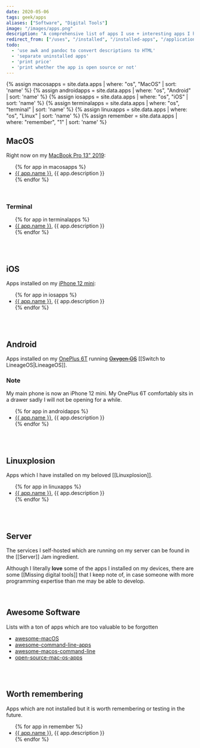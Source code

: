```yaml
---
date: 2020-05-06
tags: geek/apps
aliases: ["Software", "Digital Tools"]
image: "/images/apps.png"
description: "A comprehensive list of apps I use + interesting apps I have to keep record of."
redirect_from: ["/uses", "/installed", "/installed-apps", "/applications", "/applicazioni", "/programs", "/programmi", "/software", "/ios-apps", "/iphone", "/iphone-apps", "/ios", "/macos-apps", "/mac-apps", "/macos", "/macbook", "/macbook-pro", "/macbookpro", "/tommis-mac", "/tommis-macbook", "/tommis-macbook-pro", "/tommismacbookpro"]
todo:
  - 'use awk and pandoc to convert descriptions to HTML'
  - 'separate uninstalled apps'
  - 'print price'
  - 'print whether the app is open source or not'
---
```

{% assign macosapps = site.data.apps | where: "os", "MacOS" | sort: 'name' %}
{% assign androidapps = site.data.apps | where: "os", "Android" | sort: 'name' %}
{% assign iosapps = site.data.apps | where: "os", "iOS" | sort: 'name' %}
{% assign terminalapps = site.data.apps | where: "os", "terminal" | sort: 'name' %}
{% assign linuxapps = site.data.apps | where: "os", "Linux" | sort: 'name' %}
{% assign remember = site.data.apps | where: "remember", "1" | sort: 'name' %}

## MacOS

Right now on my [MacBook Pro 13" 2019](https://support.apple.com/kb/SP799?locale=en_US&viewlocale=en_US "MacBook Pro 13\" 2019 tech specs"):

<ul>{% for app in macosapps %}<li><a href="{{ app.url }}" target="_blank" title="{{ app.name }}{{ app.title }}">{{ app.name }}</a>, {{ app.description }}</li>{% endfor %}</ul>

<br>

### Terminal

<ul>{% for app in terminalapps %}<li><a href="{{ app.url }}" target="_blank" title="{{ app.name }}{{ app.title }}">{{ app.name }}</a>, {{ app.description }}</li>{% endfor %}</ul>

<br>
<br>

## iOS

Apps installed on my [iPhone 12 mini](https://www.apple.com/it/iphone-12/ "iPhone 12"):

<ul>{% for app in iosapps %}<li><a href="{{ app.url }}" target="_blank" title="{{ app.name }}{{ app.title }}">{{ app.name }}</a>, {{ app.description }}</li>{% endfor %}</ul>

<br>
<br>

## Android

Apps installed on my [OnePlus 6T](https://www.oneplus.com/6t "OnePlus &T") running ~~[Oxygen OS](https://www.oneplus.com/oxygenos "OxygenOS on OnePlus’ website")~~ [[Switch to LineageOS|LineageOS]].

<div class='yellow box'>
	<h3>Note</h3>
	My main phone is now an iPhone 12 mini. My OnePlus 6T comfortably sits in a drawer sadly I will not be opening for a while.
</div>

<ul>{% for app in androidapps %}<li><a href="{{ app.url }}" target="_blank" title="{{ app.name }}{{ app.title }}">{{ app.name }}</a>, {{ app.description }}</li>{% endfor %}</ul>

<br>
<br>

## Linuxplosion

Apps which I have installed on my beloved [[Linuxplosion]].

<ul>{% for app in linuxapps %}<li><a href="{{ app.url }}" target="_blank" title="{{ app.name }}{{ app.title }}">{{ app.name }}</a>, {{ app.description }}</li>{% endfor %}</ul>

<br>
<br>

## Server

The services I self-hosted which are running on my server can be found in the [[Server]] Jam ingredient.

<div class="blue box">
	Although I literally <b>love</b> some of the apps I installed on my devices, there are some [[Missing digital tools]] that I keep note of, in case someone with more programming expertise than me may be able to develop.
</div>

<br>
<br>

## Awesome Software

Lists with a ton of apps which are too valuable to be forgotten

- [awesome-macOS](https://github.com/iCHAIT/awesome-macOS)
- [awesome-command-line-apps](https://github.com/herrbischoff/awesome-command-line-apps)
- [awesome-macos-command-line](https://github.com/herrbischoff/awesome-macos-command-line)
- [open-source-mac-os-apps](https://github.com/serhii-londar/open-source-mac-os-apps)

<br>
<br>

## Worth remembering

Apps which are not installed but it is worth remembering or testing in the future.

<ul>{% for app in remember %}<li><a href="{{ app.url }}" target="_blank" title="{{ app.name }}{{ app.title }}">{{ app.name }}</a>, {{ app.description }}</li>{% endfor %}</ul>